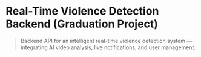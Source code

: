 # Real-Time Violence Detection Backend (Graduation Project)
> Backend API for an intelligent real-time violence detection system — integrating AI video analysis, live notifications, and user management.
